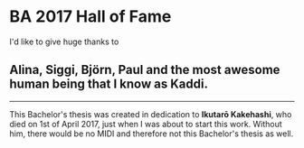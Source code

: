 # BA 2017 Hall of Fame 

I'd like to give huge thanks to
## Alina, Siggi, Björn, Paul and the most awesome human being that I know as Kaddi.
 ---

This Bachelor's thesis was created in dedication to __Ikutarō Kakehashi__, who died on 1st of April 2017,
just when I was about to start this work. Without him, there would be no MIDI and therefore not this Bachelor's thesis as well.

